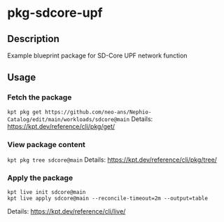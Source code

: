 # pkg-sdcore-upf

## Description
Example blueprint package for SD-Core UPF network function

## Usage

### Fetch the package
`kpt pkg get https://github.com/neo-ans/Nephio-Catalog/edit/main/workloads/sdcore@main`
Details: https://kpt.dev/reference/cli/pkg/get/

### View package content
`kpt pkg tree sdcore@main`
Details: https://kpt.dev/reference/cli/pkg/tree/

### Apply the package
```
kpt live init sdcore@main
kpt live apply sdcore@main --reconcile-timeout=2m --output=table
```
Details: https://kpt.dev/reference/cli/live/
